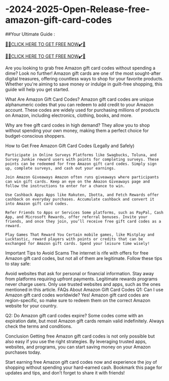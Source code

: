 # -2024-2025-Open-Release-free-amazon-gift-card-codes
##Your Ultimate Guide :

[🎁🎁CLICK HERE TO GET FREE NOW✔️🎁](https://www.footlogix.com/Footlogix/media/Before-and-After/allgiftrafisarkar.html)

[🎁🎁CLICK HERE TO GET FREE NOW✔️🎁](https://www.footlogix.com/Footlogix/media/Before-and-After/allgiftrafisarkar.html)


Are you looking to grab free Amazon gift card codes without spending a dime? Look no further! Amazon gift cards are one of the most sought-after digital treasures, offering countless ways to shop for your favorite products. Whether you're aiming to save money or indulge in guilt-free shopping, this guide will help you get started.

What Are Amazon Gift Card Codes? Amazon gift card codes are unique alphanumeric codes that you can redeem to add credit to your Amazon account. These codes are widely used for purchasing millions of products on Amazon, including electronics, clothing, books, and more.

Why are free gift card codes in high demand? They allow you to shop without spending your own money, making them a perfect choice for budget-conscious shoppers.

How to Get Free Amazon Gift Card Codes (Legally and Safely)

    Participate in Online Surveys Platforms like Swagbucks, Toluna, and Survey Junkie reward users with points for completing surveys. These points can be redeemed for free Amazon gift card codes. Simply sign up, complete surveys, and cash out your earnings.

    Join Amazon Giveaways Amazon often runs giveaways where participants can win gift cards. Keep an eye on the Amazon Giveaways page and follow the instructions to enter for a chance to win.

    Use Cashback Apps Apps like Rakuten, Ibotta, and Fetch Rewards offer cashback on everyday purchases. Accumulate cashback and convert it into Amazon gift card codes.

    Refer Friends to Apps or Services Some platforms, such as PayPal, Cash App, and Microsoft Rewards, offer referral bonuses. Invite your friends, and once they join, you’ll receive free gift card codes as a reward.

    Play Games That Reward You Certain mobile games, like Mistplay and Lucktastic, reward players with points or credits that can be exchanged for Amazon gift cards. Spend your leisure time wisely!

Important Tips to Avoid Scams The internet is rife with offers for free Amazon gift card codes, but not all of them are legitimate. Follow these tips to stay safe:

Avoid websites that ask for personal or financial information. Stay away from platforms requiring upfront payments. Legitimate rewards programs never charge users. Only use trusted websites and apps, such as the ones mentioned in this article. FAQs About Amazon Gift Card Codes Q1: Can I use Amazon gift card codes worldwide? Yes! Amazon gift card codes are region-specific, so make sure to redeem them on the correct Amazon website for your country.

Q2: Do Amazon gift card codes expire? Some codes come with an expiration date, but most Amazon gift cards remain valid indefinitely. Always check the terms and conditions.

Conclusion Getting free Amazon gift card codes is not only possible but also easy if you use the right strategies. By leveraging trusted apps, websites, and programs, you can start saving money on your Amazon purchases today.

Start earning free Amazon gift card codes now and experience the joy of shopping without spending your hard-earned cash. Bookmark this page for updates and tips, and don’t forget to share it with friends!
